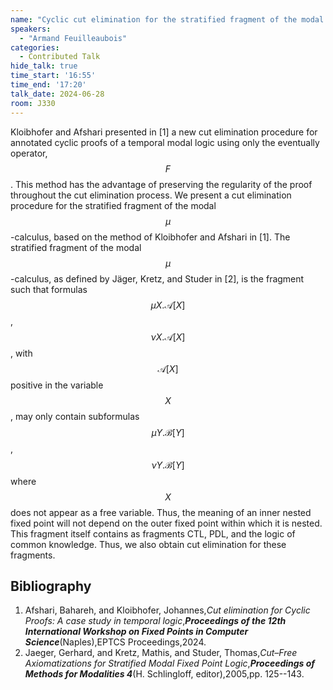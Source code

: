 ```yaml
---
name: "Cyclic cut elimination for the stratified fragment of the modal μ-calculus"
speakers:
  - "Armand Feuilleaubois"
categories:
  - Contributed Talk
hide_talk: true
time_start: '16:55'
time_end: '17:20'
talk_date: 2024-06-28
room: J330
---
```






Kloibhofer and Afshari presented in [1] a new cut elimination procedure for annotated cyclic proofs of a temporal modal logic using only the eventually operator, $$F$$. 
This method has the advantage of preserving the regularity of the proof throughout the cut elimination process. 
We present a cut elimination procedure for the stratified fragment of the modal $$\mu$$-calculus, based on the method of Kloibhofer and Afshari in [1]. 
The stratified fragment of the modal $$\mu$$-calculus, as defined by Jäger, Kretz, and Studer in [2], is the fragment such that formulas $$\mu X.\mathcal{A}[X]$$, $$\nu X.\mathcal{A}[X]$$, with $$\mathcal{A}[X]$$ positive in the variable $$X$$, may only contain subformulas $$\mu Y.\mathcal{B}[Y]$$, $$\nu Y.\mathcal{B}[Y]$$ where $$X$$ does not appear as a free variable. 
Thus, the meaning of an inner nested fixed point will not depend on the outer fixed point within which it is nested. 
This fragment itself contains as fragments CTL, PDL, and the logic of common knowledge. 
Thus, we also obtain cut elimination for these fragments.


## Bibliography









1. Afshari, Bahareh, and Kloibhofer, Johannes,_Cut elimination for Cyclic Proofs: A case study in temporal logic_,**_Proceedings of the 12th International Workshop on Fixed Points in Computer Science_**(Naples),EPTCS Proceedings,2024.
2. Jaeger, Gerhard, and Kretz, Mathis, and Studer, Thomas,_Cut–Free Axiomatizations for Stratified Modal Fixed Point Logic_,**_Proceedings of Methods for Modalities 4_**(H. Schlingloff, editor),2005,pp. 125--143.






